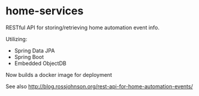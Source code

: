 # home-services
RESTful API for storing/retrieving home automation event info.

Utilizing:
  - Spring Data JPA
  - Spring Boot
  - Embedded ObjectDB

Now builds a docker image for deployment

See also http://blog.rossjohnson.org/rest-api-for-home-automation-events/
